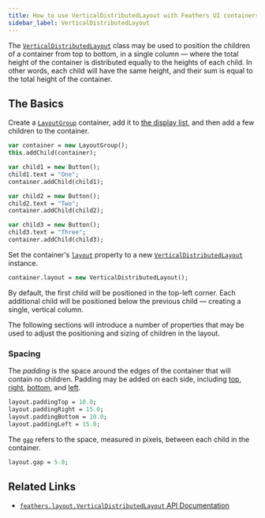 ```yaml
---
title: How to use VerticalDistributedLayout with Feathers UI containers
sidebar_label: VerticalDistributedLayout
---
```


The [`VerticalDistributedLayout`](https://api.feathersui.com/current/feathers/layout/VerticalDistributedLayout.html) class may be used to position the children of a container from top to bottom, in a single column — where the total height of the container is distributed equally to the heights of each child. In other words, each child will have the same height, and their sum is equal to the total height of the container.

## The Basics

Create a [`LayoutGroup`](./layout-group.md) container, add it to [the display list](https://books.openfl.org/openfl-developers-guide/display-programming/basics-of-display-programming.html), and then add a few children to the container.

```hx
var container = new LayoutGroup();
this.addChild(container);

var child1 = new Button();
child1.text = "One";
container.addChild(child1);

var child2 = new Button();
child2.text = "Two";
container.addChild(child2);

var child3 = new Button();
child3.text = "Three";
container.addChild(child3);
```

Set the container's [`layout`](https://api.feathersui.com/current/feathers/layout/feathers/controls/LayoutGroup.html#layout) property to a new [`VerticalDistributedLayout`](https://api.feathersui.com/current/feathers/layout/VerticalDistributedLayout.html) instance.

```hx
container.layout = new VerticalDistributedLayout();
```

By default, the first child will be positioned in the top-left corner. Each additional child will be positioned below the previous child — creating a single, vertical column.

The following sections will introduce a number of properties that may be used to adjust the positioning and sizing of children in the layout.

### Spacing

The _padding_ is the space around the edges of the container that will contain no children. Padding may be added on each side, including [top](https://api.feathersui.com/current/feathers/controls/VerticalDistributedLayout.html#paddingTop), [right](https://api.feathersui.com/current/feathers/controls/VerticalDistributedLayout.html#paddingRight), [bottom](https://api.feathersui.com/current/feathers/controls/VerticalDistributedLayout.html#paddingBottom), and [left](https://api.feathersui.com/current/feathers/controls/VerticalDistributedLayout.html#paddingLeft).

```hx
layout.paddingTop = 10.0;
layout.paddingRight = 15.0;
layout.paddingBottom = 10.0;
layout.paddingLeft = 15.0;
```

The [`gap`](https://api.feathersui.com/current/feathers/layout/VerticalDistributedLayout.html#gap) refers to the space, measured in pixels, between each child in the container.

```hx
layout.gap = 5.0;
```

## Related Links

- [`feathers.layout.VerticalDistributedLayout` API Documentation](https://api.feathersui.com/current/feathers/layout/VerticalDistributedLayout.html)

